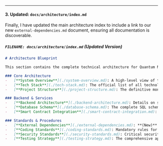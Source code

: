 
---

#### 3. Updated: `docs/architecture/index.md`

Finally, I have updated the main architecture index to include a link to our new `external-dependencies.md` document, ensuring all documentation is discoverable.

##### `FILENAME: docs/architecture/index.md` (Updated Version)
```markdown
# Architecture Blueprint

This section contains the complete technical architecture for Quantum Nexus. These documents are the primary reference for all development and operational work.

### Core Architecture
-   [**System Overview**](./system-overview.md): A high-level view of the fullstack architecture.
-   [**Tech Stack**](./tech-stack.md): The official list of all technologies, frameworks, and libraries.
-   [**Project Structure**](./project-structure.md): The definitive monorepo folder and file organization.

### Backend & Services
-   [**Backend Architecture**](./backend-architecture.md): Details on serverless functions, APIs, and automated workers.
-   [**Database Schema**](./database-schema.md): The complete SQL schema for the Cloudflare D1 database.
-   [**Smart Contract Integration**](./smart-contract-integration.md): Specifications for EVM and Solana contract interactions.

### Standards & Procedures
-   [**External Dependencies**](./external-dependencies.md): **(New)** A curated list of key external services and SDKs.
-   [**Coding Standards**](./coding-standards.md): Mandatory rules for writing clean and consistent code.
-   [**Security Standards**](./security-standards.md): Critical security protocols and requirements.
-   [**Testing Strategy**](./testing-strategy.md): The comprehensive approach to quality assurance.
